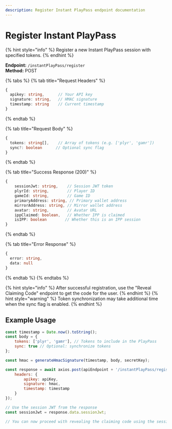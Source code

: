 ```yaml
---
description: Register Instant PlayPass endpoint documentation
---
```


# Register Instant PlayPass

{% hint style="info" %} Register a new Instant PlayPass session with specified tokens. {% endhint %}

**Endpoint:** `/instantPlayPass/register`  
**Method:** POST

{% tabs %} {% tab title="Request Headers" %}

```typescript
{
  apikey: string,      // Your API key
  signature: string,   // HMAC signature
  timestamp: string    // Current timestamp
}
```

{% endtab %}

{% tab title="Request Body" %}

```typescript
{
  tokens: string[],    // Array of tokens (e.g. ['plyr', 'gamr'])
  sync?: boolean      // Optional sync flag
}
```

{% endtab %}

{% tab title="Success Response (200)" %}

```typescript
{
    sessionJwt: string,    // Session JWT token
    plyrId: string,        // Player ID
    gameId: string,        // Game ID
    primaryAddress: string, // Primary wallet address
    mirrorAddress: string, // Mirror wallet address
    avatar: string,        // Avatar URL
    ippClaimed: boolean,   // Whether IPP is claimed
    isIPP: boolean        // Whether this is an IPP session
}
```

{% endtab %}

{% tab title="Error Response" %}

```typescript
{
  error: string,
  data: null
}
```

{% endtab %} {% endtabs %}

{% hint style="info" %} After successful registration, use the "Reveal Claiming Code" endpoint to get the code for the user. {% endhint %} {% hint style="warning" %} Token synchronization may take additional time when the sync flag is enabled. {% endhint %}

## Example Usage

```javascript
const timestamp = Date.now().toString();
const body = {
    tokens: ['plyr', 'gamr'], // Tokens to include in the PlayPass
    sync: true // Optional: synchronize tokens
};

const hmac = generateHmacSignature(timestamp, body, secretKey);

const response = await axios.post(apiEndpoint + '/instantPlayPass/register', body, {
    headers: {
        apikey: apiKey,
        signature: hmac,
        timestamp: timestamp
    }
});

// Use the session JWT from the response
const sessionJwt = response.data.sessionJwt;

// You can now proceed with revealing the claiming code using the sessionJwt
```
